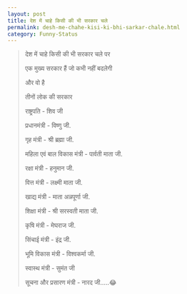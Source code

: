 ```yaml
---
layout: post
title: देश में चाहे किसी की भी सरकार चले
permalink: desh-me-chahe-kisi-ki-bhi-sarkar-chale.html
category: Funny-Status
---
```

> देश में चाहे किसी की भी सरकार चले पर
> 
> एक मुख्य सरकार हैं जो कभी नहीं बदलेगी
> 
> और वो है
> 
> तीनों लोक की सरकार 
> 
> राष्ट्रपति - शिव जी
> 
> प्रधानमंत्री - विष्णु जी.
> 
> गृह मंत्री - श्री ब्रह्मा जी.
> 
> महिला एवं बाल विकास मंत्री - पार्वती माता जी.
> 
> रक्षा मंत्री - हनुमान जी. 
> 
> वित्त मंत्री - लक्ष्मी माता जी.
> 
> खाद्य मंत्री - माता अन्नपूर्णा जी.
> 
> शिक्षा मंत्री - श्री सरस्वती माता जी.
> 
> कृषि मंत्री - मेघराज जी.
> 
> सिंचाई मंत्री - इंद्र जी.
> 
> भूमि विकास मंत्री - विश्वकर्मा जी.
> 
> स्वास्थ मंत्री - सुमंत  जी
> 
> सूचना और प्रसारण मंत्री - नारद जी.....😂


